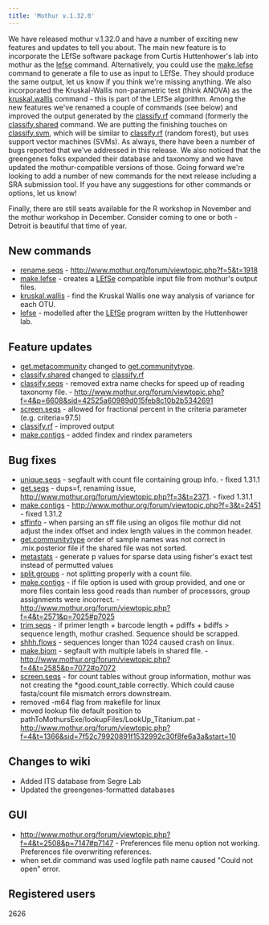 ```yaml
---
title: 'Mothur v.1.32.0'
---
```

We have released mothur v.1.32.0 and have a number of exciting new
features and updates to tell you about. The main new feature is to
incorporate the LEfSe software package from Curtis Huttenhower\'s lab
into mothur as the [lefse](lefse) command. Alternatively, you
could use the [make.lefse](make.lefse) command to generate a
file to use as input to LEfSe. They should produce the same output, let
us know if you think we\'re missing anything. We also incorporated the
Kruskal-Wallis non-parametric test (think ANOVA) as the
[kruskal.wallis](kruskal.wallis) command - this is part of
the LEfSe algorithm. Among the new features we\'ve renamed a couple of
commands (see below) and improved the output generated by the
[classify.rf](classify.rf) command (formerly the
[classify.shared](classify.shared) command. We are putting
the finishing touches on [classify.svm](classify.svm), which
will be similar to [classify.rf](classify.rf) (random
forest), but uses support vector machines (SVMs). As always, there have
been a number of bugs reported that we\'ve addressed in this release. We
also noticed that the greengenes folks expanded their database and
taxonomy and we have updated the mothur-compatible versions of those.
Going forward we\'re looking to add a number of new commands for the
next release including a SRA submission tool. If you have any
suggestions for other commands or options, let us know!

Finally, there are still seats available for the R workshop in November
and the mothur workshop in December. Consider coming to one or both -
Detroit is beautiful that time of year.

## New commands

-   [rename.seqs](rename.seqs) -
    <http://www.mothur.org/forum/viewtopic.php?f=5&t=1918>
-   [make.lefse](make.lefse) - creates a
    [LEfSe](http://huttenhower.sph.harvard.edu/galaxy/root?tool_id=lefse_upload)
    compatible input file from mothur\'s output files.
-   [kruskal.wallis](kruskal.wallis) - find the Kruskal
    Wallis one way analysis of variance for each OTU.
-   [lefse](lefse) - modelled after the
    [LEfSe](http://huttenhower.sph.harvard.edu/galaxy/root?tool_id=lefse_upload)
    program written by the Huttenhower lab.

## Feature updates

-   [get.metacommunity](get.metacommunity) changed to
    [get.communitytype](get.communitytype).
-   [classify.shared](classify.shared) changed to
    [classify.rf](classify.rf)
-   [classify.seqs](classify.seqs) - removed extra name
    checks for speed up of reading taxonomy file. -
    <http://www.mothur.org/forum/viewtopic.php?f=4&p=6608&sid=42525a60989d015feb8c10b2b5342691>
-   [screen.seqs](screen.seqs) - allowed for fractional
    percent in the criteria parameter (e.g. criteria=97.5)
-   [classify.rf](classify.rf) - improved output
-   [make.contigs](make.contigs) - added findex and rindex
    parameters

## Bug fixes

-   [unique.seqs](unique.seqs) - segfault with count file
    containing group info. - fixed 1.31.1
-   [get.seqs](get.seqs) - dups=f, renaming issue,
    <http://www.mothur.org/forum/viewtopic.php?f=3&t=2371>. - fixed
    1.31.1
-   [make.contigs](make.contigs) -
    <http://www.mothur.org/forum/viewtopic.php?f=3&t=2451> - fixed
    1.31.2
-   [sffinfo](sffinfo) - when parsing an sff file using an
    oligos file mothur did not adjust the index offset and index length
    values in the common header.
-   [get.communitytype](get.communitytype) order of sample
    names was not correct in .mix.posterior file if the shared file was
    not sorted.
-   [metastats](metastats) - generate p values for sparse
    data using fisher\'s exact test instead of permutted values
-   [split.groups](split.groups) - not splitting properly
    with a count file.
-   [make.contigs](make.contigs) - if file option is used
    with group provided, and one or more files contain less good reads
    than number of processors, group assignments were incorrect. -
    <http://www.mothur.org/forum/viewtopic.php?f=4&t=2571&p=7025#p7025>
-   [trim.seqs](trim.seqs) - if primer length + barcode
    length + pdiffs + bdiffs \> sequence length, mothur crashed.
    Sequence should be scrapped.
-   [shhh.flows](shhh.flows) - sequences longer than 1024
    caused crash on linux.
-   [make.biom](make.biom) - segfault with multiple labels in
    shared file. -
    <http://www.mothur.org/forum/viewtopic.php?f=4&t=2585&p=7072#p7072>
-   [screen.seqs](screen.seqs) - for count tables without
    group information, mothur was not creating the \*good.count\_table
    correctly. Which could cause fasta/count file mismatch errors
    downstream.
-   removed -m64 flag from makefile for linux
-   moved lookup file default position to
    pathToMothursExe/lookupFiles/LookUp\_Titanium.pat -
    <http://www.mothur.org/forum/viewtopic.php?f=4&t=1366&sid=7f52c79920891f1532992c30f8fe6a3a&start=10>

## Changes to wiki

-   Added ITS database from Segre Lab
-   Updated the greengenes-formatted databases

## GUI

-   <http://www.mothur.org/forum/viewtopic.php?f=4&t=2508&p=7147#p7147> -
    Preferences file menu option not working. Preferences file
    overwriting references.
-   when set.dir command was used logfile path name caused \"Could not
    open\" error.

## Registered users

2626
